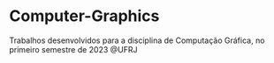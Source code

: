 # Computer-Graphics
Trabalhos desenvolvidos para a disciplina de Computação Gráfica, no primeiro semestre de 2023 @UFRJ 
